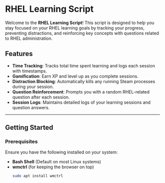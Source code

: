 # RHEL Learning Script

Welcome to the **RHEL Learning Script**! This script is designed to help you stay focused on your RHEL learning goals by tracking your progress, preventing distractions, and reinforcing key concepts with questions related to RHEL administration.

## Features

- **Time Tracking**: Tracks total time spent learning and logs each session with timestamps.
- **Gamification**: Earn XP and level up as you complete sessions.
- **Distraction Blocking**: Automatically kills any running Steam processes during your session.
- **Question Reinforcement**: Prompts you with a random RHEL-related question after each session.
- **Session Logs**: Maintains detailed logs of your learning sessions and question answers.

---

## Getting Started

### Prerequisites

Ensure you have the following installed on your system:
- **Bash Shell** (Default on most Linux systems)
- **wmctrl** (for keeping the browser on top)
  ```bash
  sudo apt install wmctrl
